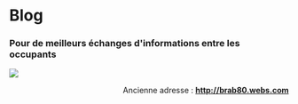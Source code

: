 <link rel="stylesheet" type="text/css" media="screen" href="http://daytodaydr.webs.com/2016_atelier_1/fonts.css" />

# Blog

### Pour de meilleurs échanges d'informations entre les occupants

![](http://brab80.webs.com/BANNER_Old_BLOG.gif)

<div align="right">
Ancienne adresse : <a href="http://brab80.webs.com" target="_blank"><strong>http://brab80.webs.com</strong></a>
</div>

